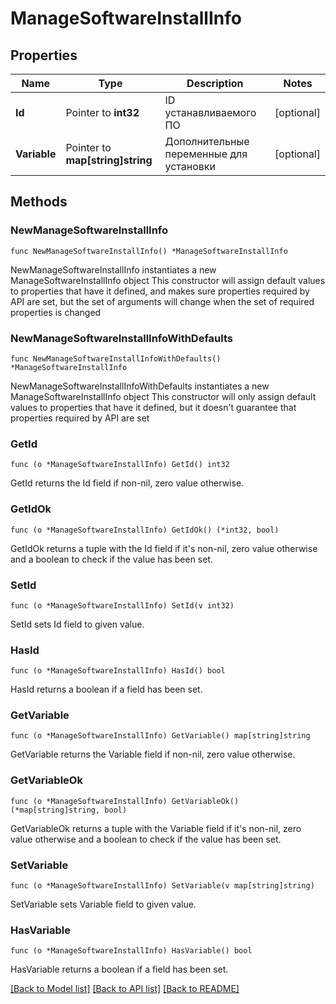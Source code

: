 # ManageSoftwareInstallInfo

## Properties

Name | Type | Description | Notes
------------ | ------------- | ------------- | -------------
**Id** | Pointer to **int32** | ID устанавливаемого ПО | [optional] 
**Variable** | Pointer to **map[string]string** | Дополнительные переменные для установки | [optional] 

## Methods

### NewManageSoftwareInstallInfo

`func NewManageSoftwareInstallInfo() *ManageSoftwareInstallInfo`

NewManageSoftwareInstallInfo instantiates a new ManageSoftwareInstallInfo object
This constructor will assign default values to properties that have it defined,
and makes sure properties required by API are set, but the set of arguments
will change when the set of required properties is changed

### NewManageSoftwareInstallInfoWithDefaults

`func NewManageSoftwareInstallInfoWithDefaults() *ManageSoftwareInstallInfo`

NewManageSoftwareInstallInfoWithDefaults instantiates a new ManageSoftwareInstallInfo object
This constructor will only assign default values to properties that have it defined,
but it doesn't guarantee that properties required by API are set

### GetId

`func (o *ManageSoftwareInstallInfo) GetId() int32`

GetId returns the Id field if non-nil, zero value otherwise.

### GetIdOk

`func (o *ManageSoftwareInstallInfo) GetIdOk() (*int32, bool)`

GetIdOk returns a tuple with the Id field if it's non-nil, zero value otherwise
and a boolean to check if the value has been set.

### SetId

`func (o *ManageSoftwareInstallInfo) SetId(v int32)`

SetId sets Id field to given value.

### HasId

`func (o *ManageSoftwareInstallInfo) HasId() bool`

HasId returns a boolean if a field has been set.

### GetVariable

`func (o *ManageSoftwareInstallInfo) GetVariable() map[string]string`

GetVariable returns the Variable field if non-nil, zero value otherwise.

### GetVariableOk

`func (o *ManageSoftwareInstallInfo) GetVariableOk() (*map[string]string, bool)`

GetVariableOk returns a tuple with the Variable field if it's non-nil, zero value otherwise
and a boolean to check if the value has been set.

### SetVariable

`func (o *ManageSoftwareInstallInfo) SetVariable(v map[string]string)`

SetVariable sets Variable field to given value.

### HasVariable

`func (o *ManageSoftwareInstallInfo) HasVariable() bool`

HasVariable returns a boolean if a field has been set.


[[Back to Model list]](../README.md#documentation-for-models) [[Back to API list]](../README.md#documentation-for-api-endpoints) [[Back to README]](../README.md)


